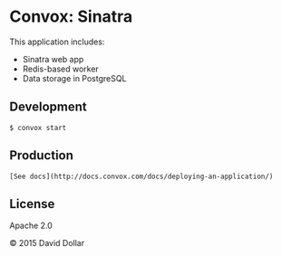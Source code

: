 # Convox: Sinatra

This application includes:

* Sinatra web app
* Redis-based worker
* Data storage in PostgreSQL

## Development

    $ convox start
   
## Production

    [See docs](http://docs.convox.com/docs/deploying-an-application/)

## License

Apache 2.0

&copy; 2015 David Dollar
